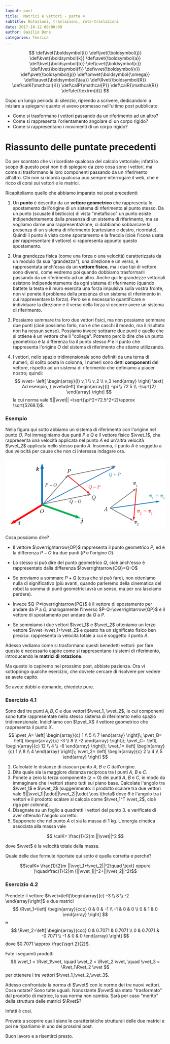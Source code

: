 ```yaml
---
layout: post
title:  Matrici e vettori - parte 4
subtitle: Rotazioni, traslazioni, roto-traslazioni
date: 2017-10-12 00:00:00
author: Basilio Bona
categories: Teorica
---
```


$$
\def\ivet{\boldsymbol{i}}
\def\jvet{\boldsymbol{j}}
\def\kvet{\boldsymbol{k}}
\def\avet{\boldsymbol{a}}
\def\bvet{\boldsymbol{b}}
\def\cvet{\boldsymbol{c}}
\def\fvet{\boldsymbol{f}}
\def\vvet{\boldsymbol{v}}
\def\pvet{\boldsymbol{p}}
\def\omvet{\boldsymbol{\omega}}
\def\tauvet{\boldsymbol{\tau}}
\def\Rvet{\boldsymbol{R}}
\def\calK{\mathcal{K}}
\def\calP{\mathcal{P}}
\def\calR{\mathcal{R}}
\def\de{\textrm{d}}
$$

Dopo un lungo periodo di silenzio, riprendo a scrivere, dedicandomi a iniziare a spiegarvi quanto vi avevo promesso nell'ultimo post pubblicato:

 - Come si trasformano i vettori passando da un riferimento ad un altro?
 - Come si rappresenta l'orientamento angolare di un corpo rigido?
 - Come si rappresentano i movimenti di un corpo rigido?

# Riassunto delle puntate precedenti

Do per scontato che vi ricordiate qualcosa del calcolo vettoriale; infatti lo scopo di questo post non è di spiegare da zero cosa sono i vettori, ma come si trasformano le loro componenti passando da un riferimento all'altro. Chi non si ricorda qualcosa può sempre interrogare il web, che è ricco di corsi sui vettori e le matrici.

Ricapitoliamo quello che abbiamo imparato nei post precedenti:

 1. Un **punto** è descritto da un **vettore geometrico** che rappresenta lo spostamento dall'origine di un sistema di riferimento al punto stesso. Da un punto (scusate il bisticcio) di vista "metafisico" un punto esiste indipendentemente dalla presenza di un sistema di riferimento, ma se vogliamo darne una rappresentazione, ci dobbiamo sobbarcare la presenza di un sistema di riferimento (cartesiano e destro, ricordate). Quindi il punto è visto come spostamento e la freccia (cioè l'icona usata per rappresentare il vettore) ci rappresenta appunto questo spostamento.

 2. Una grandezza fisica (come una forza o una velocità) caratterizzata da un modulo (la sua "grandezza"), una direzione e un verso, è rappresentata anch'essa da un **vettore fisico**, ma i due tipi di vettore sono diversi, come vedremo poi quando dobbiamo trasformarli passando da un riferimento ad un altro. Anche qui le grandezze vettoriali esistono indipendentemente da ogni sistema di riferimento (quando battete la testa e il muro esercita una forza impulsiva sulla vostra fronte, non vi ponete il problema della presenza di un sistema di riferimento in cui rappresentare la forza). Però se è necessario quantificare e individuare la direzione e il verso della forza vi occorre avere un sistema di riferimento.

 3.  Possiamo sommare tra loro due vettori fisici, ma non possiamo sommare due punti (cioè possiamo farlo, non è che caschi il mondo, ma il risultato non ha nessun senso). Possiamo invece sottrarre due punti e quello che si ottiene è un vettore che li "collega". Potremo  perciò dire che un punto geometrico è la differenza tra il punto stesso $P$ e il punto che rappresenta l'origine $O$ del sistema di riferimento che stiamo utilizzando.

 4.  I vettori, nello spazio tridimensionale sono definiti da una terna di numeri, di solito posta in colonna, I numeri sono detti **componenti** del vettore, rispetto ad un sistema di riferimento che definiamo a piacer nostro; quindi:
$$
\vvet=
\left[
\begin{array}{l}
v_1 \\ v_2 \\ v_3
\end{array}
\right]
\text{ Ad esempio, }
\vvet=\left[
\begin{array}{l}
-\pi \\ 72.5 \\ -\sqrt{2}
\end{array}
\right]
$$
la cui norma vale $||\vvet|| =\sqrt{\pi^2+72.5^2+2}\approx  \sqrt{5268.1}$.

### Esempio

Nella figura qui sotto abbiamo un sistema di riferimento con l'origine nel punto $O$. Poi immaginiamo due punti $P$ e $Q$ e il vettore fisico $\vvet_1$, che rappresenta una velocità applicata nel punto $A$ ed un'altra velocità $\vvet_2$ applicata nello stesso punto $A$. Insomma, il punto $A$ è soggetto a due velocità per cause che non ci interessa indagare ora.

![](/assets/imgs/2017-09-06-Matrici-e-vettori-04.md/gfBmdKb.png)

Cosa possiamo dire?

 - Il vettore $\overrightarrow{OP}$  rappresenta il punto geometrico $P$, ed  è la differenza $P-O$ tra due punti ($P$ e l'origine $O$).

 - Lo stesso si può dire del punto geometrico $Q$, cioè anch'esso è rappresentato dalla differenza $\overrightarrow{OQ}=Q-O$

 - Se proviamo a sommare $P+Q$ (cosa che si può fare), non otteniamo nulla di significativo (più avanti, quando parleremo della cinematica del robot la somma di punti geometrici avrà un senso, ma per ora lasciamo perdere).

 - Invece $Q-P=\overrightarrow{PQ}$ è il vettore di spostamento per andare da $P$ a $Q;$ analogamente l'inverso $P-Q=\overrightarrow{QP}$ è il vettore di spostamento per andare da $Q$ a $P$.

 - Se sommiamo i due vettori $\vvet_1$ e $\vvet_2$ otteniamo un terzo vettore  $\vvet=\vvet_1+\vvet_2$ e questo ha un significato fisico ben preciso: rappresenta la velocità totale a cui è soggetto il punto $A$.

Adesso vediamo come si trasformano questi benedetti vettori: per fare questo è necessario capire come si rappresentano i sistemi di riferimento, introducendo le **matrici di rotazione**.

Ma questo lo capiremo nel prossimo post, abbiate pazienza. Ora vi sottopongo qualche esercizio, che dovrete cercare di risolvere per vedere se avete capito.

Se avete dubbi o domande, chiedete pure.

### Esercizio 4.1
Sono dati tre punti $A,B,C$ e due vettori $\vvet_1, \vvet_2$, le cui componenti sono tutte rappresentate nello stesso sistema di riferimento nello spazio tridimensionale. Indichiamo con $\pvet_X$ il vettore geometrico che rappresenta il punto $X$.
$$
\pvet_A=
\left[
\begin{array}{c}
1 \\ 5 \\ 7
\end{array}
\right]\;
\pvet_B=
\left[
\begin{array}{c}
-3 \\ 8 \\ -2
\end{array}
\right]\;
\pvet_C=
\left[
\begin{array}{c}
12 \\ 4 \\ -6
\end{array}
\right]\;
\vvet_1=
\left[
\begin{array}{c}
1 \\ 8 \\ 4
\end{array}
\right]\;
\vvet_2=
\left[
\begin{array}{c}
2 \\ 4 \\ 5
\end{array}
\right]
$$

 1. Calcolate le distanze di ciascun punto $A$, $B$ e $C$ dall'origine.
 2. Dite quale sia la maggiore distanza reciproca tra i punti $A$, $B$ e $C$.
 3. Ponete a zero la terza componente ($z=0$) dei punti  $A$, $B$ e $C$, in modo da immaginare che i vettori stiano tutti sul piano base. Calcolate l'angolo tra $\vvet_1$ e $\vvet_2$ (suggerimento: il prodotto scalare tra due vettori vale
   $||\vvet_1||\cdot||\vvet_2||\cdot \cos \theta$ dove $\theta$ è l'angolo tra i vettori e il prodotto scalare si calcola come $\vvet_1^T \vvet_2$, cioè riga per colonna).
 4. Disegnate su un foglio a quadretti i vettori del punto 3. e verificate di aver ottenuto l'angolo corretto.
 5. Supponete che nel punto $A$ ci sia la massa di 1 kg. L'energia cinetica associata alla massa vale

   $$
   \calK= \frac{1}{2}m ||\vvet||^2
   $$

   dove $\vvet$ è la velocità totale della massa.

Quale delle due formule riportate qui sotto è quella corretta e perché?

$$\calK= \frac{1}{2}m ||\vvet_1+\vvet_2||^2\quad \text{ oppure }\quad\frac{1}{2}m (||\vvet_1||^2+||\vvet_2||^2)$$  

### Esercizio 4.2

Prendete il vettore $\vvet=\left[\begin{array}{c} -3 \\ 8 \\ -2 \end{array}\right]$ e due matrici  
$$
\Rvet_1=\left[
\begin{array}{ccc}
0 & 0 & -1 \\
-1 & 0 & 0 \\
0 & 1 & 0
\end{array}
\right]
$$
e
$$
\Rvet_2=\left[
\begin{array}{ccc}
0 & 0.7071 & 0.7071 \\
0 & 0.7071 & -0.7071  \\
-1 & 0 & 0
\end{array}
\right]
$$
dove $0.7071 \approx \frac{\sqrt 2}{2}$.

Fate i seguenti prodotti
$$
\vvet_1 = \Rvet_1\vvet,
\quad
\vvet_2 = \Rvet_2 \vvet,
\quad
\vvet_3 = \Rvet_1\Rvet_2 \vvet
$$
per ottenere i tre vettori $\vvet_1,\vvet_2,\vvet_3$.

Adesso confrontate la norma di $\vvet$ con le norme dei tre nuovi vettori. Cosa notate? Sono tutte uguali. Nonostante $\vvet$ sia stato "trasformato" dal prodotto di matrice, la sua norma non cambia. Sarà per caso "merito" della struttura delle matrici $\Rvet$?

Infatti è così.

Provate a scoprire quali siano le caratteristiche strutturali delle due matrici e poi ne riparliamo in uno dei prossimi post.

Buon lavoro e a risentirci presto.
